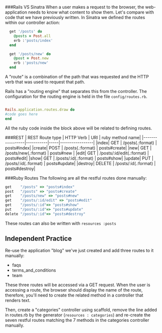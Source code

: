 ###Rails VS Sinatra
When a user makes a request to the browser, the web-application needs to know what content to show them.
Let's compare with code that we have previously written.
In Sinatra we defined the routes within our controller action:

```ruby
  get '/posts' do
    @posts = Post.all
    erb :'posts/index'
  end

  get '/posts/new' do
    @post = Post.new
    erb :'posts/new'
  end
```

A "route" is a combination of the path that was requested and the HTTP verb that was used to request that path.

Rails has a "routing engine" that separates this from the controller. The configuration for the routing engine is held in the file `config/routes.rb`.

```ruby

Rails.application.routes.draw do
#code goes here
end

```

All the ruby code inside the block above will be related to defining routes.

###REST 
| REST Route type | HTTP Verb | URI | ruby method name|
|-----------------|-----------|-----|-----------------|
|index|    GET    |     /posts(.:format)          |   posts#index|
|create|    POST   |     /posts(.:format)          |   posts#create|
|new|    GET    |     /posts/new(.:format)      |   posts#new |
|edit|    GET    |     /posts/:id/edit(.:format) |   posts#edit|
|show|    GET    |     /posts/:id(.:format)      |   posts#show|
|update|    PUT    |     /posts/:id(.:format)      |   posts#update|
|destroy|    DELETE |     /posts/:id(.:format)      |   posts#destroy|

###Ruby Routes
The following are all the restful routes done manually:
```ruby
get    "/posts" => "posts#index"
post   "/posts" => "posts#create"
get    "/posts/new" => "posts#new"
get    "/posts/:id/edit" => "posts#edit"
get    "/posts/:id"=> "posts#show"
put    "/posts/:id"=> "posts#update"
delete "/posts/:id"=> "posts#destroy"
```
These routes can also be written with `resources :posts`

## Independent Practice

Re-use the application "blog" we've just created and add three routes to it manually:

* faqs
* terms_and_conditions
* team

These three routes will be accessed via a GET request. When the user is accessing a route, the browser should display the name of the route, therefore, you'll need to create the related method in a controller that renders text. 

Then, create a "categories" controller using scaffold, remove the line added in routes.rb by the generator (`resources : categories`) and re-create the seven restful routes matching the 7 methods in the categories controller manually.
